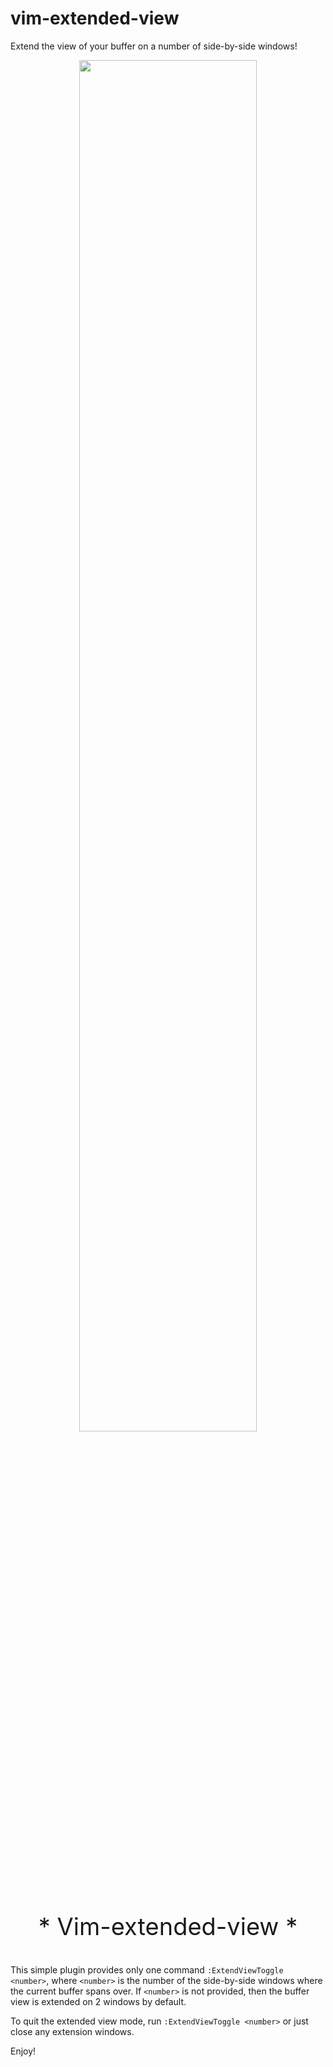 # vim-extended-view

Extend the view of your buffer on a number of side-by-side windows!

<p align="center">
<img src="/ExtendedView.mp4" width="75%" height="75%">
</p>

<p align="center" style="font-size:38;">
* Vim-extended-view *
</p>

This simple plugin provides only one command `:ExtendViewToggle <number>`,
where `<number>` is the number of the side-by-side windows where the current
buffer spans over. If `<number>` is not provided, then the buffer view is
extended on 2 windows by default.

To quit the extended view mode, run `:ExtendViewToggle <number>` or just close
any extension windows.

Enjoy!
